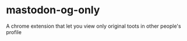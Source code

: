 # mastodon-og-only
A chrome extension that let you view only original toots in other people's profile
